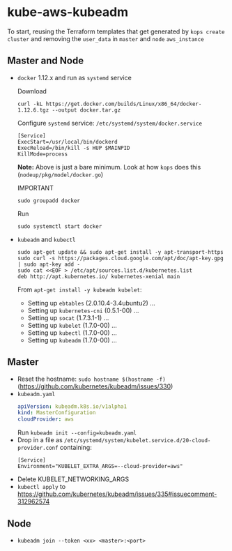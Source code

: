 # kube-aws-kubeadm
To start, reusing the Terraform templates that get generated by `kops create cluster` and removing the `user_data` in `master` and `node` `aws_instance`

## Master and Node
* `docker` 1.12.x and run as `systemd` service

  Download
  ```
  curl -kL https://get.docker.com/builds/Linux/x86_64/docker-1.12.6.tgz --output docker.tar.gz
  ```
  Configure `systemd` service: `/etc/systemd/system/docker.service`
  ```
  [Service]
  ExecStart=/usr/local/bin/dockerd
  ExecReload=/bin/kill -s HUP $MAINPID
  KillMode=process
  ```
  **Note:** Above is just a bare minimum. Look at how `kops` does this (`nodeup/pkg/model/docker.go`)

  IMPORTANT
  ```
  sudo groupadd docker
  ```

  Run
  ```
  sudo systemctl start docker
  ```
* `kubeadm` and `kubectl`
  ```
  sudo apt-get update && sudo apt-get install -y apt-transport-https
  sudo curl -s https://packages.cloud.google.com/apt/doc/apt-key.gpg | sudo apt-key add -
  sudo cat <<EOF > /etc/apt/sources.list.d/kubernetes.list
  deb http://apt.kubernetes.io/ kubernetes-xenial main
  ```
  From `apt-get install -y kubeadm kubelet`:
  * Setting up `ebtables` (2.0.10.4-3.4ubuntu2) ...
  * Setting up `kubernetes-cni` (0.5.1-00) ...
  * Setting up `socat` (1.7.3.1-1) ...
  * Setting up `kubelet` (1.7.0-00) ...
  * Setting up `kubectl` (1.7.0-00) ...
  * Setting up `kubeadm` (1.7.0-00) ...

## Master
* Reset the hostname: `sudo hostname $(hostname -f)` (https://github.com/kubernetes/kubeadm/issues/330)
* `kubeadm.yaml`
  ```yaml
  apiVersion: kubeadm.k8s.io/v1alpha1
  kind: MasterConfiguration
  cloudProvider: aws
  ```
  Run `kubeadm init --config=kubeadm.yaml`
* Drop in a file as `/etc/systemd/system/kubelet.service.d/20-cloud-provider.conf` containing:
  ```
  [Service]
  Environment="KUBELET_EXTRA_ARGS=--cloud-provider=aws"
  ```
* Delete KUBELET_NETWORKING_ARGS
* `kubectl apply` to https://github.com/kubernetes/kubeadm/issues/335#issuecomment-312962574

## Node
* `kubeadm join --token <xx> <master>:<port>`